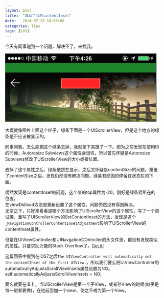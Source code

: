 ```yaml
---
layout: post
title:  "谁动了我的contentInset"
date:   2014-07-28 18:00:00
categories: Tips
tags: [iOS]
---
```


今天有同事碰到一个问题，解决不了，来找我。

![问题图片](/assets/images/2014-07-28-01.png)

大概就像图片上面这个样子，绿条下面是一个UIScrollerView，但是这个地方的绿条是不应该被显示的。  

同事问我，怎么能把这个绿条去掉，我就坐下来跟了一下。因为之前发现在使用IB的时候，Autoresize Subviews这个属性会很坑，所以首先怀疑是Autoresize Subviews修改了UIScrollerView的大小或者位置。  

去掉了这个属性之后，绿条依然在显示，之后又怀疑是contentSize的问题，重置了contentSize之后，发现仍然没有解决问题，绿条君顽固的停留在状态栏的下面。  

偶然发现是contentInset的问题，这个值的top属性为-20。刚好是绿条君所在的位置。  
在viewDidload方法里重新设置了这个属性，问题仍然没有得到解决。  
无奈之下，只好来看看是哪个方法影响了UIScrollerView的这个属性。写了一个测试类，重写了UIScrollerView的SetContentInset的方法，发现是这个`_NavigationControllerContentInsetAdjustment`影响了UIScrollerView的contentInset属性。

但是在UIViewController和UINavgationCOntroller的头文件里，都没有发现类似的属性。只要求助万能的Stack Overflow了。[Get it!](http://stackoverflow.com/questions/18924431/ios-7-navigationcontroller-is-setting-the-contentinset-and-contentoffset-of-m )  

这篇回答中提到在iOS7之后`The UIViewController will automatically set the contentInset of the first UIView.`，所以我们要么把UiViewController的automaticallyAdjustsScrollViewInsets属性设置为NO。
	self.automaticallyAdjustsScrollViewInsets = NO;
	
要么就要在IB上，当UIScrollerView是第一个子View，或者孙View的时候(似乎是每一层都要做)，在他前面加一个view，使之不成为第一个View。
